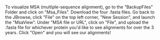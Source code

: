 To visualize MSA (multiple-sequence alignment), go to the "BackupFiles" Folder and click on "Msa_Files". Download the four .fasta files. Go back to the JBrowse, click "File" on the top left corner, "New Session", and launch the "MsaView". Under "MSA file or URL", click on "File", and upload the .fasta file for whichever protein you'd like to see alignments for over the 3 years. Click "Open" and you will see our alignments!
